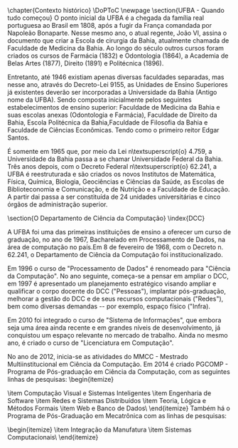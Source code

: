 \chapter{Contexto histórico}
\DoPToC
\newpage
\section{UFBA - Quando tudo começou} O ponto inicial da UFBA é a chegada
da família real portuguesa ao Brasil em 1808, após a fugir da França
comandada por Napoleão Bonaparte. Nesse mesmo ano, o atual regente, João
VI, assina o documento que criar a Escola de cirurgia da Bahia,
atualmente chamada de Faculdade de Medicina da Bahia. Ao longo do século
outros cursos foram criados os cursos de Farmácia (1832) e Odontologia
(1864), a Academia de Belas Artes (1877), Direito (1891) e Politécnica
(1896).

Entretanto, até 1946 existiam apenas diversas faculdades separadas, mas
nesse ano, através do Decreto-Lei 9155, as Unidades de Ensino Superiores
já existentes deverão ser incorporadas a Universidade da Bahia (Antigo
nome da UFBA). Sendo composta inicialmente pelos seguintes
estabelecimentos de ensino superior: Faculdade de Medicina da Bahia e
suas escolas anexas (Odontologia e Farmácia), Faculdade de Direito da
Bahia, Escola Politécnica da Bahia,Faculdade de Filosofia da Bahia e
Faculdade de Ciências Econômicas. Tendo como o primeiro reitor Edgar
Santos.

É somente em 1965 que, por meio da Lei n\textsuperscript{o} 4.759, a
Universidade da Bahia passa a se chamar Universidade Federal da Bahia.
Três anos depois, com o Decreto Federal n\textsuperscript{o} 62.241, a
UFBA é reestruturada e são criados os novos Institutos de Matemática,
Física, Química, Biologia, Geociências e Ciências da Saúde, as Escolas
de Biblioteconomia e Comunicação, e de Nutrição e a Faculdade de
Educação. A partir dai passa a ser constituída de 24 unidades
universitárias e cinco órgãos de administração superior.

\section{O Departamento de Ciência da Computação}
\index{DCC}

A UFBA foi uma das primeiras instituições de ensino a oferecer um curso
de graduação, no ano de 1967, Bacharelado em Processamento de Dados, na
área de computação no país.Em 8 de fevereiro de 1968, com o Decreto n.
62.241, o Departamento de Ciência da Computação foi institucionalizado.

Em 1996 o curso de "Processamento de Dados" é renomeado para "Ciência da
Computação". No ano seguinte, começa-se a pensar em ampliar o DCC, em
1997 é apresentado um planejamento estratégico visando ampliar e
qualificar o corpo docente do DCC ("Pessoas"), implantar pós-graduação,
melhorar a gestão do DCC e de seus recursos computacionais ("Redes"),
bem como diversas demandas -- por exemplo, espaço físico ("Infra).

Em 2010 foi integrado o curso de "Sistema de Informações", que embora
seja uma área ainda recente e em grandes níveis de desenvolvimento, já
conquistou um espaço relevante no mercado de trabalho. Ainda no mesmo
ano, é criado o curso de "Licenciatura em Computação".

No ano de 2012, inicia-se as atividades do MMCC - Mestrado
Multiinstitucional em Ciência da Computação. Em 2014 é criado PGCOMP -
Programa de Pós-graduação em Ciência da Computação, com as seguintes
linhas de pesquisas:
\begin{itemize}

  \item Computação Visual e Sistemas Inteligentes
 \item Engenharia de Software
 \item Redes e Sistemas Distribuídos
 \item Teoria, Lógica e Métodos Formais
 \item Web e Banco de Dados\\
                 \end{itemize}
Também há o Programa de Pós-Graduação em Mecatrônica com as linhas de
pesquisas:

\begin{itemize}
  \item Integração da Manufatura
 \item Sistemas Computacionais\\
\end{itemize}

